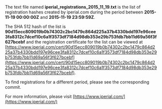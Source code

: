 The text file named **iperial_registrations_2015_11_19.txt** is the list of registration hashes created by iperial.com during the period between **2015-11-19 00:00:00Z** and **2015-11-19 23:59:59Z**.

The SHA 512 hash of the list is **90d15ecc809019b0b74302c2bc1479c864d225a37b4330bdd197e96cee3fa8312c7dcef10c6a1f3573df7184d98db353e29b753fdb7bb11d69a56f3f627bcebf** and the registration certificate for the list can be viewed at [https://www.iperial.com/cert/90d15ecc809019b0b74302c2bc1479c864d225a37b4330bdd197e96cee3fa8312c7dcef10c6a1f3573df7184d98db353e29b753fdb7bb11d69a56f3f627bcebf](https://www.iperial.com/cert/90d15ecc809019b0b74302c2bc1479c864d225a37b4330bdd197e96cee3fa8312c7dcef10c6a1f3573df7184d98db353e29b753fdb7bb11d69a56f3f627bcebf).

To find registrations for a different period, please see the corresponding commit.

For more information, please visit [https://www.iperial.com/](https://www.iperial.com/)
